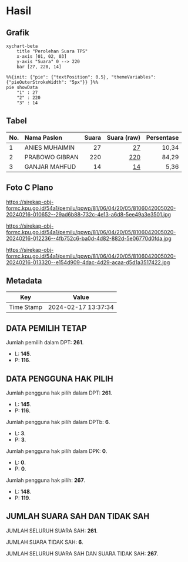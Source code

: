 # Hasil

## Grafik

```mermaid
xychart-beta
    title "Perolehan Suara TPS"
    x-axis [01, 02, 03]
    y-axis "Suara" 0 --> 220
    bar [27, 220, 14]
```

```mermaid
%%{init: {"pie": {"textPosition": 0.5}, "themeVariables": {"pieOuterStrokeWidth": "5px"}} }%%
pie showData
    "1" : 27
    "2" : 220
    "3" : 14
```

## Tabel

| No. | Nama Paslon    | Suara | Suara (raw) | Persentase |
|:--- |:-------------- | -----:| -----------:| ----------:|
| 1   | ANIES MUHAIMIN | 27    | [27][p-1]   | 10,34      |
| 2   | PRABOWO GIBRAN | 220   | [220][p-2]  | 84,29      |
| 3   | GANJAR MAHFUD  | 14    | [14][p-3]   | 5,36       |


[p-1]: https://github.com/gigit-pemilu/pemilu-2024-81-maluku/blob/main/pilpres/hitung-suara/sub/81-maluku/sub/06-seram-bagian-barat/sub/04-huamual-belakang/sub/2005-tahalupu/sub/020-tps/sub/paslon-1.txt
[p-2]: https://github.com/gigit-pemilu/pemilu-2024-81-maluku/blob/main/pilpres/hitung-suara/sub/81-maluku/sub/06-seram-bagian-barat/sub/04-huamual-belakang/sub/2005-tahalupu/sub/020-tps/sub/paslon-2.txt
[p-3]: https://github.com/gigit-pemilu/pemilu-2024-81-maluku/blob/main/pilpres/hitung-suara/sub/81-maluku/sub/06-seram-bagian-barat/sub/04-huamual-belakang/sub/2005-tahalupu/sub/020-tps/sub/paslon-3.txt

## Foto C Plano

https://sirekap-obj-formc.kpu.go.id/54a1/pemilu/ppwp/81/06/04/20/05/8106042005020-20240216-010652--29ad6b88-732c-4e13-a6d8-5ee49a3e3501.jpg

https://sirekap-obj-formc.kpu.go.id/54a1/pemilu/ppwp/81/06/04/20/05/8106042005020-20240216-012236--4fb752c6-ba0d-4d82-882d-5e06770d0fda.jpg

https://sirekap-obj-formc.kpu.go.id/54a1/pemilu/ppwp/81/06/04/20/05/8106042005020-20240216-013320--e154d909-4dac-4d29-acaa-d5d1a3517422.jpg


## Metadata

| Key        | Value               |
| ---------- | ------------------- |
| Time Stamp | 2024-02-17 13:37:34 |


## DATA PEMILIH TETAP

Jumlah pemilih dalam DPT: **261**.
 * L: **145**.
 * P: **116**.

## DATA PENGGUNA HAK PILIH

Jumlah pengguna hak pilih dalam DPT: **261**.
 * L: **145**.
 * P: **116**.

Jumlah pengguna hak pilih dalam DPTb: **6**.
 * L: **3**.
 * P: **3**.

Jumlah pengguna hak pilih dalam DPK: **0**.
 * L: **0**.
 * P: **0**.

Jumlah pengguna hak pilih: **267**.
 * L: **148**.
 * P: **119**.

## JUMLAH SUARA SAH DAN TIDAK SAH

JUMLAH SELURUH SUARA SAH: **261**.

JUMLAH SUARA TIDAK SAH: **6**.

JUMLAH SELURUH SUARA SAH DAN SUARA TIDAK SAH: **267**.



